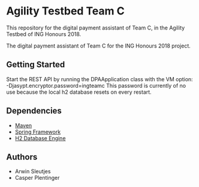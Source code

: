 # Agility Testbed Team C

This repository for the digital payment assistant of Team C, in the Agility Testbed of ING Honours 2018.

The digital payment assistant of Team C for the ING Honours 2018 project.

## Getting Started

Start the REST API by running the DPAApplication class with the VM option: -Djasypt.encryptor.password=ingteamc
This password is currently of no use because the local h2 database resets on every restart.

## Dependencies

* [Maven](https://maven.apache.org/)
* [Spring Framework](https://spring.io/)
* [H2 Database Engine](http://www.h2database.com)

## Authors

* Arwin Sleutjes
* Casper Plentinger
